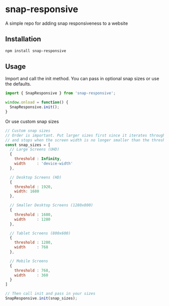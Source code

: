 # snap-responsive
A simple repo for adding snap responsiveness to a website

## Installation
```bash
npm install snap-responsive
```
## Usage
Import and call the init method. You can pass in optional snap sizes or use the defaults.
```js
import { SnapResponsive } from 'snap-responsive';

window.onload = function() {
  SnapResponsive.init();
}
```

Or use custom snap sizes
```js
// Custom snap sizes
// Order is important. Put larger sizes first since it iterates through all objects
// and stops when the screen width is no longer smaller than the threshold.
const snap_sizes = [
  // Large Screens (UHD)
  {
    threshold : Infinity,
    width     : 'device-width'
  },

  // Desktop Screens (HD)
  {
    threshold : 1920,
    width: 1680
  },

  // Smaller Desktop Screens (1280x800)
  {
    threshold : 1680,
    width     : 1280
  },

  // Tablet Screens (800x600)
  {
    threshold : 1280,
    width     : 768
  },

  // Mobile Screens
  {
    threshold : 768,
    width     : 360
  }
]

// Then call init and pass in your sizes
SnapResponsive.init(snap_sizes);
```
